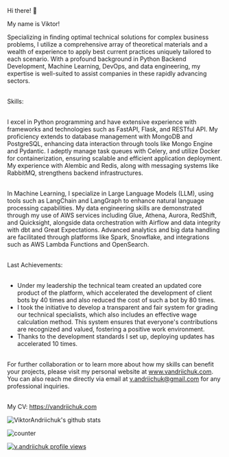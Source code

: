 Hi there! 👋

My name is Viktor!

Specializing in finding optimal technical solutions for complex business problems, I utilize a comprehensive array of theoretical materials and a wealth of experience to apply best current practices uniquely tailored to each scenario. With a profound background in Python Backend Development, Machine Learning, DevOps, and data engineering, my expertise is well-suited to assist companies in these rapidly advancing sectors.<br /><br />

Skills:<br /><br />

I excel in Python programming and have extensive experience with frameworks and technologies such as FastAPI, Flask, and RESTful API. My proficiency extends to database management with MongoDB and PostgreSQL, enhancing data interaction through tools like Mongo Engine and Pydantic. I adeptly manage task queues with Celery, and utilize Docker for containerization, ensuring scalable and efficient application deployment. My experience with Alembic and Redis, along with messaging systems like RabbitMQ, strengthens backend infrastructures.<br /><br />

In Machine Learning, I specialize in Large Language Models (LLM), using tools such as LangChain and LangGraph to enhance natural language processing capabilities. My data engineering skills are demonstrated through my use of AWS services including Glue, Athena, Aurora, RedShift, and Quicksight, alongside data orchestration with Airflow and data integrity with dbt and Great Expectations. Advanced analytics and big data handling are facilitated through platforms like Spark, Snowflake, and integrations such as AWS Lambda Functions and OpenSearch.<br /><br />

Last Achievements:<br /><br />

- Under my leadership the technical team created an updated core product of the platform, which accelerated the development of client bots by 40 times and also reduced the cost of such a bot by 80 times.<br />
- I took the initiative to develop a transparent and fair system for grading our technical specialists, which also includes an effective wage calculation method. This system ensures that everyone's contributions
are recognized and valued, fostering a positive work environment.<br />
- Thanks to the development standards I set up, deploying updates has accelerated 10 times.<br /><br />

For further collaboration or to learn more about how my skills can benefit your projects, please visit my personal website at www.vandriichuk.com. You can also reach me directly via email at v.andriichuk@gmail.com for any professional inquiries.<br /><br />

My CV: https://vandriichuk.com<br />

![ViktorAndriichuk's github stats](https://github-readme-stats.vercel.app/api?username=vvandriichuk&show_icons=true&theme=default)

![counter](https://en9lfhj3jp4fh2n.m.pipedream.net)

[![v.andriichuk profile views](https://u8views.com/api/v1/github/profiles/16862785/views/day-week-month-total-count.svg)](https://u8views.com/github/vvandriichuk)
